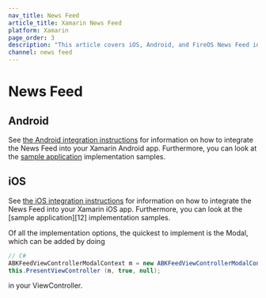 ```yaml
---
nav_title: News Feed
article_title: Xamarin News Feed
platform: Xamarin
page_order: 3
description: "This article covers iOS, Android, and FireOS News Feed integration for the Xamarin platform."
channel: news feed 
---
```


# News Feed

## Android

See [the Android integration instructions][1] for information on how to integrate the News Feed into your Xamarin Android app.  Furthermore, you can look at the [sample application][2] implementation samples.

## iOS 

See [the iOS integration instructions][11] for information on how to integrate the News Feed into your Xamarin iOS app.  Furthermore, you can look at the [sample application][12] implementation samples.

Of all the implementation options, the quickest to implement is the Modal, which can be added by doing

```csharp
// C#
ABKFeedViewControllerModalContext m = new ABKFeedViewControllerModalContext ();
this.PresentViewController (m, true, null);
```

in your ViewController.

[1]: {{site.baseurl}}/developer_guide/platform_integration_guides/android/news_feed/#news-feed
[2]: https://github.com/Appboy/appboy-xamarin-bindings
[11]: {{site.baseurl}}/developer_guide/platform_integration_guides/ios/news_feed/
[21]: https://github.com/Appboy/appboy-xamarin-bindings/tree/master/appboy-component/samples
